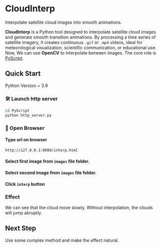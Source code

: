 # CloudInterp
Interpolate satellite cloud images into smooth animations. 

**CloudInterp** is a Python tool designed to interpolate satellite cloud images and generate smooth transition animations. By processing a time series of satellite imagery, it creates continuous `.gif` or `.mp4` videos, ideal for meteorological visualization, scientific communication, or educational use.  
Now, We can use **OpenCV** to interpolate between images. The core role is [PyScript](https://pyscript.net/).

## Quick Start
 Python Version = 3.9
### 🛠 Launch http server

```bash
cd PyScript
python http_server.py
```

### 🚀 Open Browser
#### Type url on browser
```bash
http://127.0.0.1:8080/interp.html
```
#### Select first image from `images` file folder.
#### Select second image from `images` file folder.
#### Click `interp` button

### Effect
We can see that the cloud move slowly. Without interpolation, the clouds will jump abruptly.

## Next Step
Use some complex method and make the effect natural.
